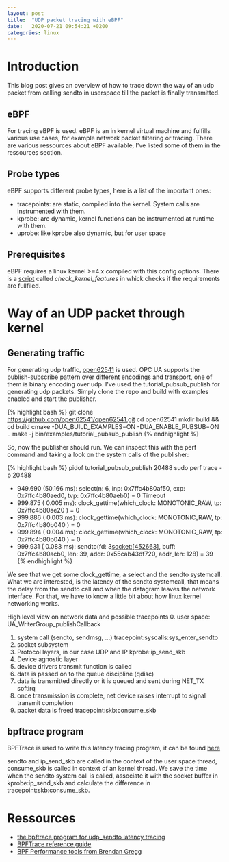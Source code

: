 ```yaml
---
layout: post
title:  "UDP packet tracing with eBPF"
date:   2020-07-21 09:54:21 +0200
categories: linux
---
```

# Introduction

This blog post gives an overview of how to trace down the way of an udp packet from calling sendto in userspace till the packet is finally transmitted. 

## eBPF
For tracing eBPF is used. eBPF is an in kernel virtual machine and fulfills various use cases, for example network packet filtering or tracing. There are various ressources about eBPF available, I've listed some of them in the ressources section.

## Probe types

eBPF supports different probe types, here is a list of the important ones:
* tracepoints: are static, compiled into the kernel. System calls are instrumented with them.
* kprobe: are dynamic, kernel functions can be instrumented at runtime with them.
* uprobe: like kprobe also dynamic, but for user space

## Prerequisites

eBPF requires a linux kernel >=4.x compiled with this config options. There is a [script](https://github.com/iovisor/bpftrace/tree/master/scripts) called _check_kernel_features_ in  whick checks if the requirements are fullfiled.

# Way of an UDP packet through kernel

## Generating traffic
For generating udp traffic, [open62541](https://github.com/open62541/open62541/tree/master/examples/pubsub) is used. OPC UA supports the publish-subscribe pattern over different encodings and transport, one of them is binary encoding over udp. I've used the tutorial_pubsub_publish for generating udp packets. Simply clone the repo and build with examples enabled and start the publisher.

{% highlight bash %}
git clone https://github.com/open62541/open62541.git
cd open62541
mkdir build && cd build
cmake -DUA_BUILD_EXAMPLES=ON -DUA_ENABLE_PUBSUB=ON ..
make -j
bin/examples/tutorial_pubsub_publish
{% endhighlight %}

So, now the publisher should run. We can inspect this with the perf command and taking a look on the system calls of the publisher:

{% highlight bash %}
pidof tutorial_pubsub_publish
20488
sudo perf trace -p 20488
- 949.690 (50.166 ms): select(n: 6, inp: 0x7ffc4b80af50, exp: 0x7ffc4b80aed0, tvp: 0x7ffc4b80aeb0) = 0 Timeout
- 999.875 ( 0.005 ms): clock_gettime(which_clock: MONOTONIC_RAW, tp: 0x7ffc4b80ae20          ) = 0
- 999.886 ( 0.003 ms): clock_gettime(which_clock: MONOTONIC_RAW, tp: 0x7ffc4b80b040          ) = 0
- 999.894 ( 0.004 ms): clock_gettime(which_clock: MONOTONIC_RAW, tp: 0x7ffc4b80b040          ) = 0
- 999.931 ( 0.083 ms): sendto(fd: 3<socket:[452663]>, buff: 0x7ffc4b80acb0, len: 39, addr: 0x55cab43df720, addr_len: 128) = 39
{% endhighlight %}

We see that we get some clock_gettime, a select and the sendto systemcall.
What we are interested, is the latency of the sendto systemcall, that means the delay from the sendto call and when the datagram leaves the network interface. For that, we have to know a little bit about how linux kernel networking works.

High level view on network data and possible tracepoints
0. user space: UA_WriterGroup_publishCallback
1. system call (sendto, sendmsg, ...)                                                                       tracepoint:syscalls:sys_enter_sendto
2. socket subsystem
3. Protocol layers, in our case UDP and IP                                                                  kprobe:ip_send_skb
4. Device agnostic layer
5. device drivers transmit function is called
6. data is passed on to the queue discipline (qdisc)
7. data is transmitted directly or it is queued and sent during NET_TX softirq
8. once transmission is complete, net device raises interrupt to signal transmit completion
9. packet data is freed                                                                                     tracepoint:skb:consume_skb

## bpftrace program

BPFTrace is used to write this latency tracing program, it can be found [here](https://github.com/matkonnerth/bpfExamples/blob/master/udp_sendto.bt)

sendto and ip_send_skb are called in the context of the user space thread, consume_skb is called in context of an kernel thread. We save the time when the sendto system call is called, associate it with the socket buffer in kprobe:ip_send_skb and calculate the difference in tracepoint:skb:consume_skb.

# Ressources
* [the bpftrace program for udp_sendto latency tracing](https://github.com/matkonnerth/bpfExamples/blob/master/udp_sendto.bt)
* [BPFTrace reference guide](https://github.com/iovisor/bpftrace/blob/master/docs/reference_guide.md)
* [BPF Performance tools from Brendan Gregg](http://www.brendangregg.com/bpf-performance-tools-book.html)
